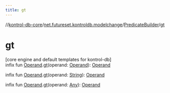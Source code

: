 ```yaml
---
title: gt
---
```

//[kontrol-db-core](../../../index.html)/[net.futureset.kontroldb.modelchange](../index.html)/[PredicateBuilder](index.html)/[gt](gt.html)



# gt



[core engine and default templates for kontrol-db]\
infix fun [Operand](../-operand/index.html).[gt](gt.html)(operand: [Operand](../-operand/index.html)): [Operand](../-operand/index.html)

infix fun [Operand](../-operand/index.html).[gt](gt.html)(operand: [String](https://kotlinlang.org/api/latest/jvm/stdlib/kotlin/-string/index.html)): [Operand](../-operand/index.html)

infix fun [Operand](../-operand/index.html).[gt](gt.html)(operand: [Any](https://kotlinlang.org/api/latest/jvm/stdlib/kotlin/-any/index.html)): [Operand](../-operand/index.html)




